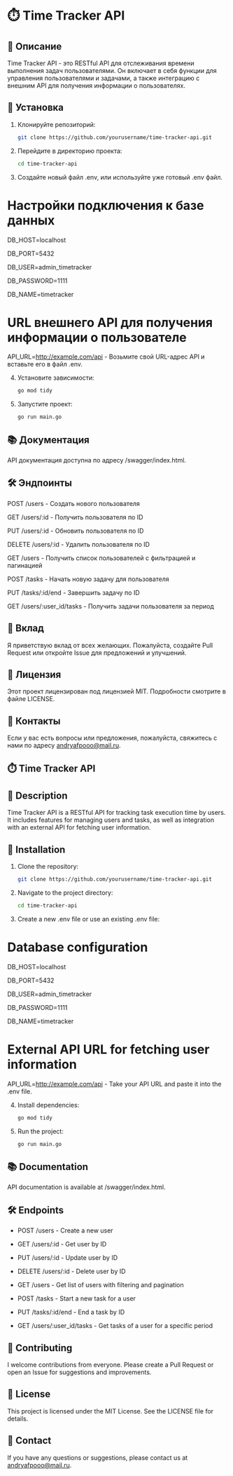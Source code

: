 # ⏱️ Time Tracker API

## 📄 Описание

Time Tracker API - это RESTful API для отслеживания времени выполнения задач пользователями. Он включает в себя функции для управления пользователями и задачами, а также интеграцию с внешним API для получения информации о пользователях.

## 🚀 Установка

1. Клонируйте репозиторий:

	```bash
	git clone https://github.com/yourusername/time-tracker-api.git

2. Перейдите в директорию проекта:

	```bash
	cd time-tracker-api

3. Создайте новый файл .env, или используйте уже готовый .env файл.

# Настройки подключения к базе данных

DB_HOST=localhost

DB_PORT=5432

DB_USER=admin_timetracker

DB_PASSWORD=1111 

DB_NAME=timetracker

# URL внешнего API для получения информации о пользователе

API_URL=http://example.com/api - Возьмите свой URL-адрес API и вставьте его в файл .env.

4. Установите зависимости:
		
	```bash
	go mod tidy

5. Запустите проект:
	
	```bash
	go run main.go

## 📚 Документация

API документация доступна по адресу /swagger/index.html.

## 🛠️ Эндпоинты

POST /users - Создать нового пользователя

GET /users/:id - Получить пользователя по ID

PUT /users/:id - Обновить пользователя по ID

DELETE /users/:id - Удалить пользователя по ID

GET /users - Получить список пользователей с фильтрацией и пагинацией

POST /tasks - Начать новую задачу для пользователя

PUT /tasks/:id/end - Завершить задачу по ID

GET /users/:user_id/tasks - Получить задачи пользователя за период

## 🤝 Вклад

Я приветствую вклад от всех желающих. Пожалуйста, создайте Pull Request или откройте Issue для предложений и улучшений.

## 📄 Лицензия

Этот проект лицензирован под лицензией MIT. Подробности смотрите в файле LICENSE.

## 📧 Контакты

Если у вас есть вопросы или предложения, пожалуйста, свяжитесь с нами по адресу andryafpooo@mail.ru.

## ⏱️ Time Tracker API

## 📄 Description

Time Tracker API is a RESTful API for tracking task execution time by users. It includes features for managing users and tasks, as well as integration with an external API for fetching user information.

## 🚀 Installation
1. Clone the repository:

	```bash
	git clone https://github.com/yourusername/time-tracker-api.git

2. Navigate to the project directory:

	```bash
	cd time-tracker-api

3. Create a new .env file or use an existing .env file:

# Database configuration

DB_HOST=localhost

DB_PORT=5432

DB_USER=admin_timetracker

DB_PASSWORD=1111

DB_NAME=timetracker

# External API URL for fetching user information

API_URL=http://example.com/api - Take your API URL and paste it into the .env file.

4. Install dependencies:

	```bash
	go mod tidy

5. Run the project:

	```bash
	go run main.go

## 📚 Documentation

API documentation is available at /swagger/index.html.

## 🛠️ Endpoints

 - POST /users - Create a new user

 - GET /users/:id - Get user by ID

 - PUT /users/:id - Update user by ID

 - DELETE /users/:id - Delete user by ID

 - GET /users - Get list of users with filtering and pagination

 - POST /tasks - Start a new task for a user

 - PUT /tasks/:id/end - End a task by ID

 - GET /users/:user_id/tasks - Get tasks of a user for a specific period

## 🤝 Contributing

I welcome contributions from everyone. Please create a Pull Request or open an Issue for suggestions and improvements.

## 📄 License

This project is licensed under the MIT License. See the LICENSE file for details.

## 📧 Contact

If you have any questions or suggestions, please contact us at andryafpooo@mail.ru.